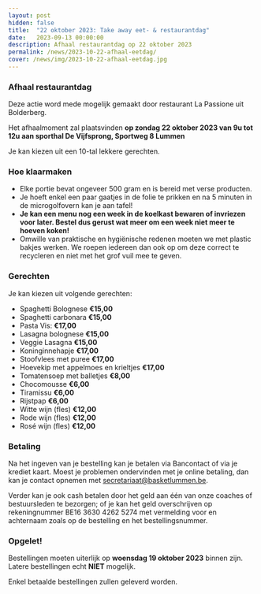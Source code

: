```yaml
---
layout: post
hidden: false
title:  "22 oktober 2023: Take away eet- & restaurantdag"
date:   2023-09-13 00:00:00
description: Afhaal restaurantdag op 22 oktober 2023
permalink: /news/2023-10-22-afhaal-eetdag/
cover: /news/img/2023-10-22-afhaal-eetdag.jpg
---
```


### Afhaal restaurantdag

Deze actie word mede mogelijk gemaakt door restaurant La Passione uit Bolderberg.

Het afhaalmoment zal plaatsvinden **op zondag 22 oktober 2023 van 9u tot 12u aan sporthal De Vijfsprong, Sportweg 8 Lummen**

Je kan kiezen uit een 10-tal lekkere gerechten.

### Hoe klaarmaken

- Elke portie bevat ongeveer 500 gram en is bereid met verse producten.
- Je hoeft enkel een paar gaatjes in de folie te prikken en na 5 minuten in de microgolfovern kan je aan tafel!
- **Je kan een menu nog een week in de koelkast bewaren of invriezen voor later. Bestel dus gerust wat meer om een week niet meer te hoeven koken!**
- Omwille van praktische en hygiënische redenen moeten we met plastic bakjes werken. We roepen iedereen dan ook op om deze correct te recycleren en niet met het grof vuil mee te geven.

### Gerechten

Je kan kiezen uit volgende gerechten:

- Spaghetti Bolognese **€15,00**
- Spaghetti carbonara **€15,00**
- Pasta Vis: **€17,00**
- Lasagna bolognese **€15,00**
- Veggie Lasagna **€15,00**
- Koninginnehapje **€17,00**
- Stoofvlees met puree **€17,00**
- Hoevekip met appelmoes en krieltjes **€17,00**
- Tomatensoep met balletjes **€8,00**
- Chocomousse **€6,00**
- Tiramissu **€6,00**
- Rijstpap **€6,00**
- Witte wijn (fles) **€12,00**
- Rode wijn (fles) **€12,00**
- Rosé wijn (fles) **€12,00**

### Betaling

Na het ingeven van je bestelling kan je betalen via Bancontact of via je krediet kaart. Moest je problemen ondervinden met je online betaling, dan kan je contact opnemen met [secretariaat@basketlummen.be](mailto://secretariaat@basketlummen.be).

Verder kan je ook cash betalen door het geld aan één van onze coaches of bestuursleden te bezorgen; of je kan het geld overschrijven op rekeningnummer BE16 3630 4262 5274 met vermelding voor en achternaam zoals op de bestelling en het bestellingsnummer.

### Opgelet!

Bestellingen moeten uiterlijk op **woensdag 19 oktober 2023** binnen zijn. Latere bestellingen echt **NIET** mogelijk. 

Enkel betaalde bestellingen zullen geleverd worden. 

<style>
    clubmgmt-checkout-form .table-row .table-cell:first-of-type
    {
        width: 30%;
    }

    payment-method
    {
        display: table-row-group;
    }
</style>

<script type="module">

 import { shell, translations } from "https://fundraising.clubmanagement.io/cdn/release/1.0.8/clubmanagement.sales.public.min.js";

 (async function() {			
	
    translations.language = "nl";

	translations.CheckoutFormOrderConfirmationLegend.nl = "We verwelkomen je op zondag 22 oktober 2023 aan de sporthal van Lummen tussen 9u en 12u om je bestelling af te halen.";
    translations.CheckoutFormChoosePaymentMethodCashMessage.nl = "Gelieve het te betalen bedrag te bezorgen aan de coach of aan een bestuurslid.";
    translations.CheckoutFormChoosePaymentMethodWireTransferMessage.nl = " Gelieve het geld over te schrijven op rekeningnummer BE16 3630 4262 5274 met vermelding voor en achternaam zoals op de bestelling";

	await shell.activate();		
	
 })();
	
</script>

<clubmgmt-checkout data-sale-id="32b3dc8d-bae0-caad-9526-7f58487ef50f" data-organization-id="5159e64f-4d2e-42c4-968d-6ff38338129b"></clubmgmt-checkout>